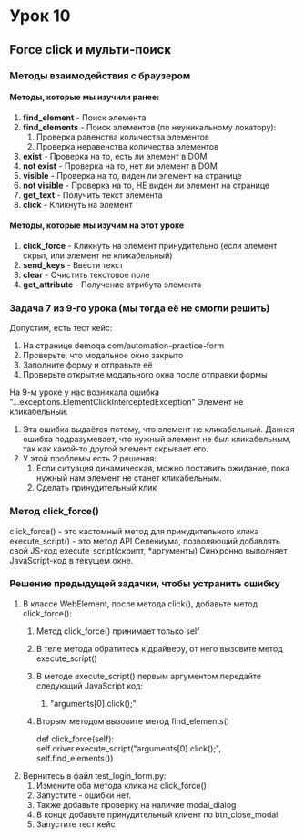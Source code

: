 # Урок 10

## Force click и мульти-поиск

### Методы взаимодействия с браузером
#### Методы, которые мы изучили ранее:
1. **find_element** - Поиск элемента
2. **find_elements** - Поиск элементов (по неуникальному локатору):
   1. Проверка равенства количества элементов
   2. Проверка неравенства количества элементов
3. **exist** - Проверка на то, есть ли элемент в DOM
4. **not exist** - Проверка на то, нет ли элемент в DOM
5. **visible** - Проверка на то, виден ли элемент на странице
6. **not visible** - Проверка на то, НЕ виден ли элемент на странице
7. **get_text** - Получить текст элемента
8. **click** - Кликнуть на элемент

#### Методы, которые мы изучим на этот уроке
1. **click_force** - Кликнуть на элемент принудительно (если элемент скрыт, или элемент не кликабельный)
2. **send_keys** - Ввести текст
3. **clear** - Очистить текстовое поле
4. **get_attribute** - Получение атрибута элемента

### Задача 7 из 9-го урока (мы тогда её не смогли решить)
Допустим, есть тест кейс:
1. На странице demoqa.com/automation-practice-form
2. Проверьте, что модальное окно закрыто
3. Заполните форму и отправьте её
4. Проверьте открытие модального окна после отправки формы

На 9-м уроке у нас возникала ошибка "...exceptions.ElementClickInterceptedException"
Элемент не кликабельный.
1. Эта ошибка выдаётся потому, что элемент не кликабельный.
Данная ошибка подразумевает, что нужный элемент не был кликабельным, так как какой-то другой элемент скрывает его.
2. У этой проблемы есть 2 решения:
    1. Если ситуация динамическая, можно поставить ожидание, пока нужный нам элемент не станет кликабельным.
    2. Сделать принудительный клик

### Метод click_force()
click_force() - это кастомный метод для принудительного клика
execute_script() - это метод API Селениума, позволяющий добавлять свой JS-код
execute_script(скрипт, *аргументы)
Синхронно выполняет JavaScript-код в текущем окне.

### Решение предыдущей задачки, чтобы устранить ошибку
1. В классе WebElement, после метода click(), добавьте метод click_force():
   1. Метод click_force() принимает только self
   2. В теле метода обратитесь к драйверу, от него вызовите метод execute_script()
   3. В методе execute_script() первым аргументом передайте следующий JavaScript код:
      1. "arguments[0].click();"
   4. Вторым методом вызовите метод find_elements()


        def click_force(self):
            self.driver.execute_script("arguments[0].click();", self.find_elements())
2. Вернитесь в файл test_login_form.py:
   1. Измените оба метода клика на click_force()
   2. Запустите - ошибки нет.
   3. Также добавьте проверку на наличие modal_dialog
   4. В конце добавьте принудительный клиент по btn_close_modal
   5. Запустите тест кейс